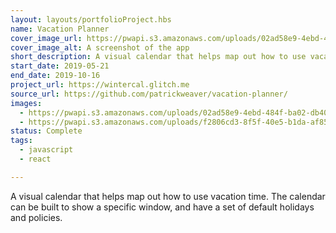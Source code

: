 ```yaml
---
layout: layouts/portfolioProject.hbs
name: Vacation Planner
cover_image_url: https://pwapi.s3.amazonaws.com/uploads/02ad58e9-4ebd-484f-ba02-db400e09edd0
cover_image_alt: A screenshot of the app
short_description: A visual calendar that helps map out how to use vacation time.
start_date: 2019-05-21
end_date: 2019-10-16
project_url: https://wintercal.glitch.me
source_url: https://github.com/patrickweaver/vacation-planner/
images:
  - https://pwapi.s3.amazonaws.com/uploads/02ad58e9-4ebd-484f-ba02-db400e09edd0
  - https://pwapi.s3.amazonaws.com/uploads/f2806cd3-8f5f-40e5-b1da-af85ea2cb6d8
status: Complete
tags:
  - javascript
  - react

---
```


A visual calendar that helps map out how to use vacation time. The calendar can be built to show a specific window, and have a set of default holidays and policies.